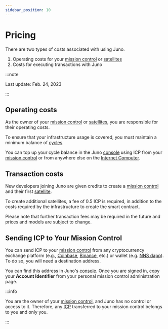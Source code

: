 ```yaml
---
sidebar_position: 10
---
```


# Pricing

There are two types of costs associated with using Juno.

1. Operating costs for your [mission control] or [satellites]
2. Costs for executing transactions with Juno

:::note

Last update: Feb. 24, 2023

:::

## Operating costs

As the owner of your [mission control] or [satellites], you are responsible for their operating costs.

To ensure that your infrastructure usage is covered, you must maintain a minimum balance of [cycles](terminology.md#cycles).

You can top up your cycle balance in the Juno [console](https://console.build.com) using ICP from your [mission control] or from anywhere else on the [Internet Computer].

## Transaction costs

New developers joining Juno are given credits to create a [mission control] and their first [satellite].

To create additional satellites, a fee of 0.5 ICP is required, in addition to the costs required by the infrastructure to create the smart contract.

Please note that further transaction fees may be required in the future and prices and models are subject to change.

## Sending ICP to Your Mission Control

You can send ICP to your [mission control] from any cryptocurrency exchange platform (e.g., [Coinbase](https://www.coinbase.com), [Binance](binance.com/), etc.) or wallet (e.g. [NNS dapp](https://nns.ic0.app/)). To do so, you will need a destination address.

You can find this address in Juno's [console](https://console.juno.build/mission-control/). Once you are signed in, copy your **Account Identifier** from your personal mission control administration page.

:::info

You are the owner of your [mission control], and Juno has no control or access to it. Therefore, any [ICP](terminology.md#icp) transferred to your mission control belongs to you and only you.

:::

[mission control]: terminology.md#mission-control
[satellite]: terminology.md#satellite
[satellites]: terminology.md#satellite
[Internet Computer]: https://internetcomputer.org/
